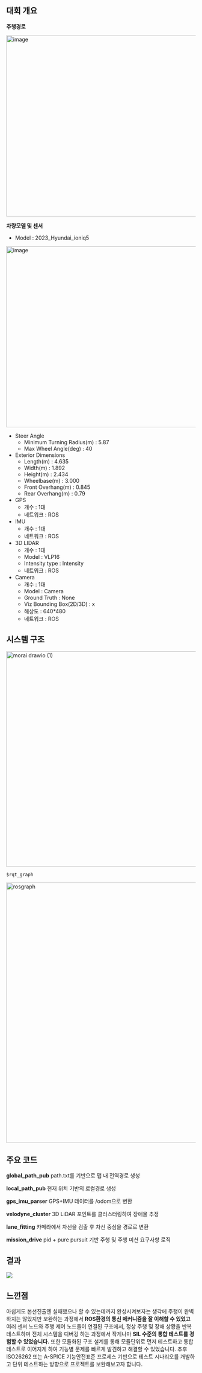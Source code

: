 ## 대회 개요
**주행경로**

<img width="640" height="480" alt="image" src="https://github.com/user-attachments/assets/b6b90f6d-a36d-4098-9637-afcc089d929d" />

**차량모델 및 센서**

- Model : 2023_Hyundai_ioniq5

<img width="640" height="480" alt="image" src="https://github.com/user-attachments/assets/2358bbea-1022-4106-bd51-3b716d7c6f66" />

- Steer Angle
  - Minimum Turning Radius(m) : 5.87
  - Max Wheel Angle(deg) : 40
- Exterior Dimensions
  - Length(m) : 4.635
  - Width(m) : 1.892
  - Height(m) : 2.434
  - Wheelbase(m) : 3.000
  - Front Overhang(m) : 0.845
  - Rear Overhang(m) : 0.79
- GPS
  - 개수 : 1대
  - 네트워크 : ROS
- IMU
  - 개수 : 1대
  - 네트워크 : ROS
- 3D LIDAR
  - 개수 : 1대
  - Model : VLP16
  - Intensity type : Intensity
  - 네트워크 : ROS
- Camera
  - 개수 : 1대
  - Model : Camera
  - Ground Truth : None
  - Viz Bounding Box(2D/3D) : x
  - 해상도 : 640*480
  - 네트워크 : ROS


## 시스템 구조

<img width="593" height="571" alt="morai drawio (1)" src="https://github.com/user-attachments/assets/b6035681-28b5-46ac-8753-a3197d430ab1" />


`$rqt_graph`

<img width="1300" height="690" alt="rosgraph" src="https://github.com/user-attachments/assets/dbdffc12-f6f3-4903-a2fd-4a4145ec25ee" />

## 주요 코드
**global_path_pub**
path.txt를 기반으로 맵 내 전역경로 생성

**local_path_pub**
현재 위치 기반의 로컬경로 생성

**gps_imu_parser**
GPS+IMU 데이터를 /odom으로 변환

**velodyne_cluster**
3D LiDAR 포인트를 클러스터링하여 장애물 추정

**lane_fitting**
카메라에서 차선을 검출 후 차선 중심을 경로로 변환

**mission_drive**
pid + pure pursuit 기반 주행 및 주행 미션 요구사항 로직

## 결과

<img src="https://github.com/rwambangho/2025-HL-FMA-MORAI/blob/main/morai%20drive.gif"> </img>

## 느낀점

아쉽게도 본선진출엔 실패했으나 할 수 있는데까지 완성시켜보자는 생각에 주행이 완벽하지는 않았지만 보완하는 과정에서 **ROS환경의 통신 메커니즘을 잘 이해할 수 있었고** 여러 센서 노드와 주행 제어 노드들이 연결된 구조에서, 정상 주행 및 장애 상황을 반복 테스트하며 전체 시스템을 디버깅 하는 과정에서 작게나마 **SIL 수준의 통합 테스트를 경험할 수 있었습니다.** 또한 모듈화된 구조 설계를 통해 모듈단위로 먼저 테스트하고 통합테스트로 이어지게 하여 기능별 문제를 빠르게 발견하고 해결할 수 있었습니다. 추후 ISO26262 또는 A-SPICE 기능안전표준 프로세스 기반으로 테스트 시나리오를 개발하고 단위 테스트하는 방향으로 프로젝트를 보완해보고자 합니다.


